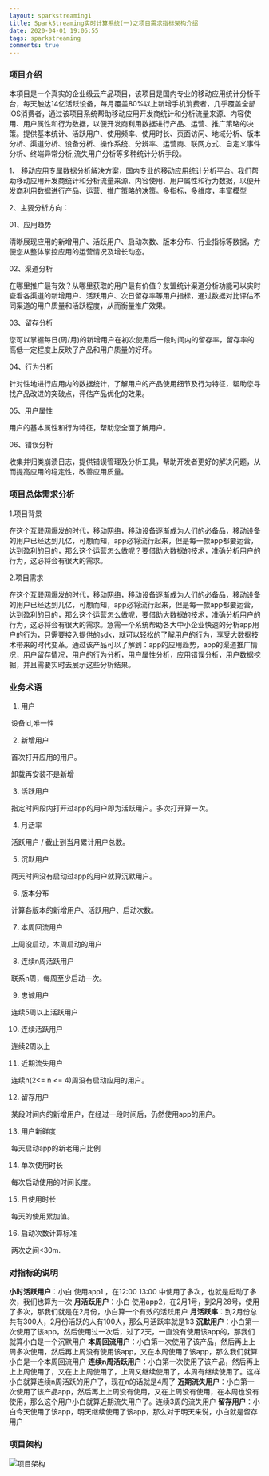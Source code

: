 ```yaml
---
layout: sparkstreaming1
title: SparkStreaming实时计算系统(一)之项目需求指标架构介绍
date: 2020-04-01 19:06:55
tags: sparkstreaming
comments: true
---
```


### 项目介绍

本項目是一个真实的企业级云产品项目，该项目是国内专业的移动应用统计分析平台，每天触达14亿活跃设备，每月覆盖80%以上新增手机消费者，几乎覆盖全部iOS消费者，通过该项目系统帮助移动应用开发商统计和分析流量来源、内容使用、用户属性和行为数据，以便开发商利用数据进行产品、运营、推广策略的决策。提供基本统计、活跃用户、使用频率、使用时长、页面访问、地域分析、版本分析、渠道分析、设备分析、操作系统、分辨率、运营商、联网方式、自定义事件分析、终端异常分析,流失用户分析等多种统计分析手段。

<!--more-->

1、 移动应用专属数据分析解决方案，国内专业的移动应用统计分析平台。我们帮助移动应用开发商统计和分析流量来源、内容使用、用户属性和行为数据，以便开发商利用数据进行产品、运营、推广策略的决策。多指标，多维度，丰富模型

2、主要分析方向：

01、应用趋势

清晰展现应用的新增用户、活跃用户、启动次数、版本分布、行业指标等数据，方便您从整体掌控应用的运营情况及增长动态。

 

02、渠道分析

在哪里推广最有效？从哪里获取的用户最有价值？友盟统计渠道分析功能可以实时查看各渠道的新增用户、活跃用户、次日留存率等用户指标，通过数据对比评估不同渠道的用户质量和活跃程度，从而衡量推广效果。

 

03、留存分析

您可以掌握每日(周/月)的新增用户在初次使用后一段时间内的留存率，留存率的高低一定程度上反映了产品和用户质量的好坏。

 

04、行为分析

针对性地进行应用内的数据统计，了解用户的产品使用细节及行为特征，帮助您寻找产品改进的突破点，评估产品优化的效果。

 

05、用户属性

用户的基本属性和行为特征，帮助您全面了解用户。

 

06、错误分析

收集并归类崩溃日志，提供错误管理及分析工具，帮助开发者更好的解决问题，从而提高应用的稳定性，改善应用质量。

### 项目总体需求分析

1.项目背景

在这个互联网爆发的时代，移动网络，移动设备逐渐成为人们的必备品，移动设备的用户已经达到几亿，可想而知，app必将流行起来，但是每一款app都要运营，达到盈利的目的，那么这个运营怎么做呢？要借助大数据的技术，准确分析用户的行为，这必将会有很大的需求。

2.项目需求

在这个互联网爆发的时代，移动网络，移动设备逐渐成为人们的必备品，移动设备的用户已经达到几亿，可想而知，app必将流行起来，但是每一款app都要运营，达到盈利的目的，那么这个运营怎么做呢，要借助大数据的技术，准确分析用户的行为，这必将会有很大的需求。急需一个系统帮助各大中小企业快速的分析app用户的行为，只需要接入提供的sdk，就可以轻松的了解用户的行为，享受大数据技术带来的时代变革。通过该产品可以了解到：app的应用趋势，app的渠道推广情况，用户留存情况，用户的行为分析，用户属性分析，应用错误分析，用户数据挖掘，并且需要实时去展示这些分析结果。

### **业务术语**

1. 用户 

​		设备id,唯一性

2. 新增用户

​		首次打开应用的用户。

​		卸载再安装不是新增

3. 活跃用户

​		指定时间段内打开过app的用户即为活跃用户。多次打开算一次。

4. 月活率

​		活跃用户 / 截止到当月累计用户总数。

5. 沉默用户

​		两天时间没有启动过app的用户就算沉默用户。

6. 版本分布

​		计算各版本的新增用户、活跃用户、启动次数。

7. 本周回流用户

​		上周没启动，本周启动的用户

8. 连续n周活跃用户

​		联系n周，每周至少启动一次。

9. 忠诚用户

​		连续5周以上活跃用户

10. 连续活跃用户

​		连续2周以上

11. 近期流失用户

​		连续n(2<= n <= 4)周没有启动应用的用户。

12. 留存用户

​		某段时间内的新增用户，在经过一段时间后，仍然使用app的用户。

13. 用户新鲜度

​		每天启动app的新老用户比例

14. 单次使用时长

​		每次启动使用的时间长度。

15. 日使用时长

​		每天的使用累加值。

16. 启动次数计算标准

​		两次之间<30m.

### 对指标的说明

**小时活跃用户**：小白 使用app1 ，在12:00 13:00 中使用了多次，也就是启动了多次，我们也算为一次
**月活跃用户**：小白 使用app2，在2月1号，到2月28号，使用了多次，那我们就是在2月份，小白算一个有效的活跃用户
**月活跃率**：到2月份总共有300人，2月份活跃的人有100人，那么月活跃率就是1:3
**沉默用户**：小白第一次使用了该app，然后使用过一次后，过了2天，一直没有使用该app的，那我们就算小白是一个沉默用户
**本周回流用户**：小白第一次使用了该产品，然后再上上周多次使用，然后再上周没有使用该app，又在本周使用了该app，那么我们就算小白是一个本周回流用户
**连续n周活跃用户**：小白第一次使用了该产品，然后再上上上周使用了，又在上上周使用了，上周又继续使用了，本周有继续使用了。这样小白就算连续n周活跃的用户了，现在n的话就是4周了
**近期流失用户**：小白第一次使用了该产品app，然后再上上周没有使用，又在上周没有使用，在本周也没有使用，那么这个用户小白就算近期流失用户了。连续3周的流失用户
**留存用户**：小白今天使用了该app，明天继续使用了该app，那么对于明天来说，小白就是留存用户

### 项目架构

![项目架构](1585742946604.png)